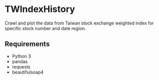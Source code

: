 # TWIndexHistory
Crawl and plot the data from Taiwan stock exchange weighted index for specific stock number and date region.


## Requirements
- Python 3
- pandas
- requests
- beautifulsoap4


